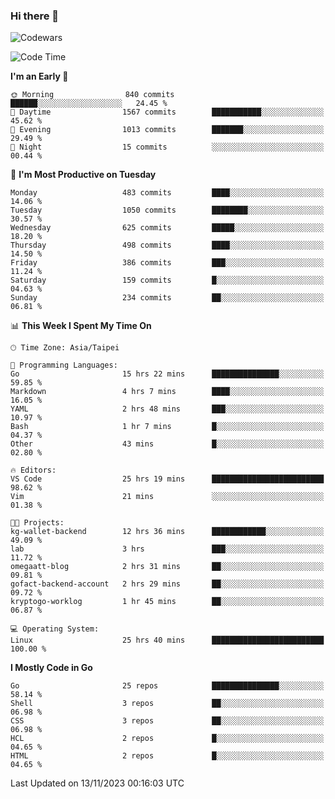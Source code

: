 ### Hi there 👋

![Codewars](https://www.codewars.com/users/omegaatt36/badges/small)

<!--START_SECTION:waka-->
![Code Time](http://img.shields.io/badge/Code%20Time-1%2C932%20hrs%2051%20mins-blue)

**I'm an Early 🐤** 

```text
🌞 Morning                840 commits         ██████░░░░░░░░░░░░░░░░░░░   24.45 % 
🌆 Daytime                1567 commits        ███████████░░░░░░░░░░░░░░   45.62 % 
🌃 Evening                1013 commits        ███████░░░░░░░░░░░░░░░░░░   29.49 % 
🌙 Night                  15 commits          ░░░░░░░░░░░░░░░░░░░░░░░░░   00.44 % 
```
📅 **I'm Most Productive on Tuesday** 

```text
Monday                   483 commits         ████░░░░░░░░░░░░░░░░░░░░░   14.06 % 
Tuesday                  1050 commits        ████████░░░░░░░░░░░░░░░░░   30.57 % 
Wednesday                625 commits         █████░░░░░░░░░░░░░░░░░░░░   18.20 % 
Thursday                 498 commits         ████░░░░░░░░░░░░░░░░░░░░░   14.50 % 
Friday                   386 commits         ███░░░░░░░░░░░░░░░░░░░░░░   11.24 % 
Saturday                 159 commits         █░░░░░░░░░░░░░░░░░░░░░░░░   04.63 % 
Sunday                   234 commits         ██░░░░░░░░░░░░░░░░░░░░░░░   06.81 % 
```


📊 **This Week I Spent My Time On** 

```text
🕑︎ Time Zone: Asia/Taipei

💬 Programming Languages: 
Go                       15 hrs 22 mins      ███████████████░░░░░░░░░░   59.85 % 
Markdown                 4 hrs 7 mins        ████░░░░░░░░░░░░░░░░░░░░░   16.05 % 
YAML                     2 hrs 48 mins       ███░░░░░░░░░░░░░░░░░░░░░░   10.97 % 
Bash                     1 hr 7 mins         █░░░░░░░░░░░░░░░░░░░░░░░░   04.37 % 
Other                    43 mins             █░░░░░░░░░░░░░░░░░░░░░░░░   02.80 % 

🔥 Editors: 
VS Code                  25 hrs 19 mins      █████████████████████████   98.62 % 
Vim                      21 mins             ░░░░░░░░░░░░░░░░░░░░░░░░░   01.38 % 

🐱‍💻 Projects: 
kg-wallet-backend        12 hrs 36 mins      ████████████░░░░░░░░░░░░░   49.09 % 
lab                      3 hrs               ███░░░░░░░░░░░░░░░░░░░░░░   11.72 % 
omegaatt-blog            2 hrs 31 mins       ██░░░░░░░░░░░░░░░░░░░░░░░   09.81 % 
gofact-backend-account   2 hrs 29 mins       ██░░░░░░░░░░░░░░░░░░░░░░░   09.72 % 
kryptogo-worklog         1 hr 45 mins        ██░░░░░░░░░░░░░░░░░░░░░░░   06.87 % 

💻 Operating System: 
Linux                    25 hrs 40 mins      █████████████████████████   100.00 % 
```

**I Mostly Code in Go** 

```text
Go                       25 repos            ███████████████░░░░░░░░░░   58.14 % 
Shell                    3 repos             ██░░░░░░░░░░░░░░░░░░░░░░░   06.98 % 
CSS                      3 repos             ██░░░░░░░░░░░░░░░░░░░░░░░   06.98 % 
HCL                      2 repos             █░░░░░░░░░░░░░░░░░░░░░░░░   04.65 % 
HTML                     2 repos             █░░░░░░░░░░░░░░░░░░░░░░░░   04.65 % 
```




 Last Updated on 13/11/2023 00:16:03 UTC
<!--END_SECTION:waka-->

<!--
**omegaatt36/omegaatt36** is a ✨ _special_ ✨ repository because its `README.md` (this file) appears on your GitHub profile.

Here are some ideas to get you started:

- 🔭 I’m currently working on ...
- 🌱 I’m currently learning ...
- 👯 I’m looking to collaborate on ...
- 🤔 I’m looking for help with ...
- 💬 Ask me about ...
- 📫 How to reach me: ...
- 😄 Pronouns: ...
- ⚡ Fun fact: ...
-->

